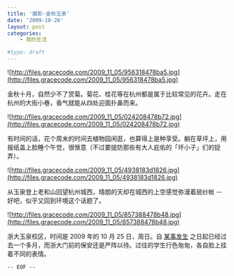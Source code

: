 ```yaml
---
title: '摄影·金秋玉泉'
date: '2009-10-26'
layout: post
categories:
    - 我的生活

#type: draft
---
```


![http://files.gracecode.com/2009_11_05/956318478ba5.jpg](http://files.gracecode.com/2009_11_05/956318478ba5.jpg)

金秋十月，自然少不了赏菊。菊花、桂花等在杭州都是属于比较常见的花卉。走在杭州的大街小巷，香气就能从四处迎面扑鼻而来。

![http://files.gracecode.com/2009_11_05/024208478b72.jpg](http://files.gracecode.com/2009_11_05/024208478b72.jpg)

有时间的话，花个周末的时间去植物园闲逛，也算得上是种享受。躺在草坪上，用报纸盖上脸睡个午觉，很惬意（不过要提防那些有大人庇佑的「坏小子」们的捉弄）。

![http://files.gracecode.com/2009_11_05/4938183d1826.jpg](http://files.gracecode.com/2009_11_05/4938183d1826.jpg)

从玉泉登上老和山回望杭州城西，晴朗的天却在城西的上空感觉弥漫着层纱帐  -- 好吧，似乎又回到环境这个话题了。

![http://files.gracecode.com/2009_11_05/857388478b48.jpg](http://files.gracecode.com/2009_11_05/857388478b48.jpg)

浙大玉泉校区，时间是 2009 年的 10 月 25 日，周日。自 [某事发生](http://www.tianya.cn/publicforum/content/university/1/129746.shtml) 之日起已经过去一个多月，而浙大门前的保安还是严阵以待。过往的学生行色匆匆，各自脸上挂着不同的表情。

`-- EOF --`
